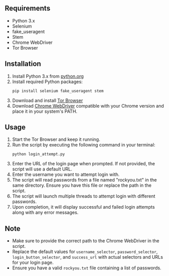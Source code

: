 ## Requirements
- Python 3.x
- Selenium
- fake_useragent
- Stem
- Chrome WebDriver
- Tor Browser

## Installation

1. Install Python 3.x from [python.org](https://www.python.org/downloads/)
2. Install required Python packages:
    ```
    pip install selenium fake_useragent stem
    ```
3. Download and install [Tor Browser](https://www.torproject.org/download/)
4. Download [Chrome WebDriver](https://sites.google.com/a/chromium.org/chromedriver/downloads) compatible with your Chrome version and place it in your system's PATH.

## Usage

1. Start the Tor Browser and keep it running.
2. Run the script by executing the following command in your terminal:
    ```
    python login_attempt.py
    ```
3. Enter the URL of the login page when prompted. If not provided, the script will use a default URL.
4. Enter the username you want to attempt login with.
5. The script will read passwords from a file named "rockyou.txt" in the same directory. Ensure you have this file or replace the path in the script.
6. The script will launch multiple threads to attempt login with different passwords.
7. Upon completion, it will display successful and failed login attempts along with any error messages.

## Note

- Make sure to provide the correct path to the Chrome WebDriver in the script.
- Replace the default values for `username_selector`, `password_selector`, `login_button_selector`, and `success_url` with actual selectors and URLs for your login page.
- Ensure you have a valid `rockyou.txt` file containing a list of passwords.
